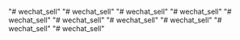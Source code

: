 "# wechat_sell" 
"# wechat_sell" 
"# wechat_sell" 
"# wechat_sell" 
"# wechat_sell" 
"# wechat_sell" 
"# wechat_sell" 
"# wechat_sell" 
"# wechat_sell" 
"# wechat_sell" 
